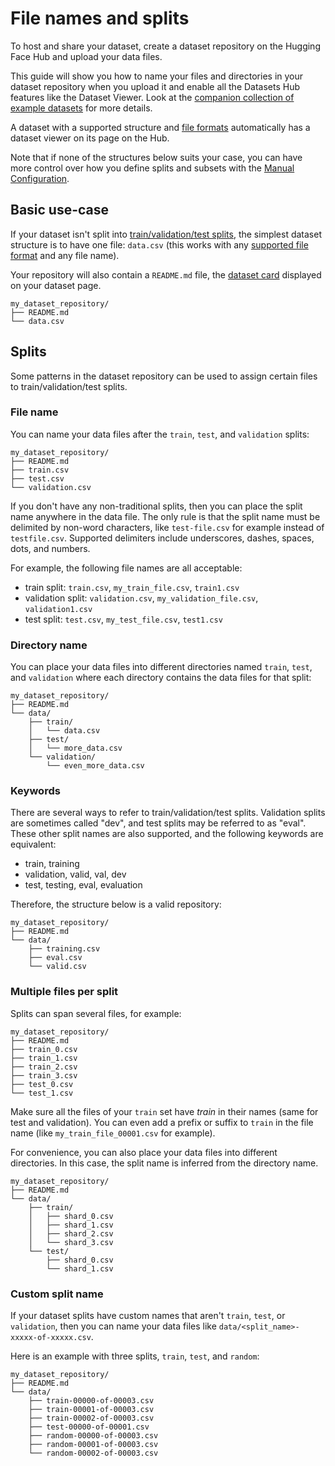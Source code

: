 # File names and splits

To host and share your dataset, create a dataset repository on the Hugging Face Hub and upload your data files.

This guide will show you how to name your files and directories in your dataset repository when you upload it and enable all the Datasets Hub features like the Dataset Viewer. Look at the [companion collection of example datasets](https://huggingface.co/collections/datasets-examples/file-names-and-splits-655e28af4471bd95709eb135) for more details.

A dataset with a supported structure and [file formats](./datasets-adding#file-formats) automatically has a dataset viewer on its page on the Hub.

Note that if none of the structures below suits your case, you can have more control over how you define splits and subsets with the [Manual Configuration](./datasets-manual-configuration).

## Basic use-case

If your dataset isn't split into [train/validation/test splits](https://en.wikipedia.org/wiki/Training,_validation,_and_test_data_sets), the simplest dataset structure is to have one file: `data.csv` (this works with any [supported file format](./datasets-adding#file-formats) and any file name).

Your repository will also contain a `README.md` file, the [dataset card](./datasets-cards) displayed on your dataset page.

```
my_dataset_repository/
├── README.md
└── data.csv
```

## Splits

Some patterns in the dataset repository can be used to assign certain files to train/validation/test splits.

### File name


You can name your data files after the `train`, `test`, and `validation` splits:

```
my_dataset_repository/
├── README.md
├── train.csv
├── test.csv
└── validation.csv
```

If you don't have any non-traditional splits, then you can place the split name anywhere in the data file. The only rule is that the split name must be delimited by non-word characters, like `test-file.csv` for example instead of `testfile.csv`. Supported delimiters include underscores, dashes, spaces, dots, and numbers.

For example, the following file names are all acceptable:

- train split: `train.csv`, `my_train_file.csv`, `train1.csv`
- validation split: `validation.csv`, `my_validation_file.csv`, `validation1.csv`
- test split: `test.csv`, `my_test_file.csv`, `test1.csv`

### Directory name

You can place your data files into different directories named `train`, `test`, and `validation` where each directory contains the data files for that split:

```
my_dataset_repository/
├── README.md
└── data/
    ├── train/
    │   └── data.csv
    ├── test/
    │   └── more_data.csv
    └── validation/
        └── even_more_data.csv
```

### Keywords

There are several ways to refer to train/validation/test splits. Validation splits are sometimes called "dev", and test splits may be referred to as "eval".
These other split names are also supported, and the following keywords are equivalent:

- train, training
- validation, valid, val, dev
- test, testing, eval, evaluation

Therefore, the structure below is a valid repository:

```
my_dataset_repository/
├── README.md
└── data/
    ├── training.csv
    ├── eval.csv
    └── valid.csv
```

### Multiple files per split

Splits can span several files, for example:

```
my_dataset_repository/
├── README.md
├── train_0.csv
├── train_1.csv
├── train_2.csv
├── train_3.csv
├── test_0.csv
└── test_1.csv
```

Make sure all the files of your `train` set have *train* in their names (same for test and validation).
You can even add a prefix or suffix to `train` in the file name (like `my_train_file_00001.csv` for example).

For convenience, you can also place your data files into different directories.
In this case, the split name is inferred from the directory name.

```
my_dataset_repository/
├── README.md
└── data/
    ├── train/
    │   ├── shard_0.csv
    │   ├── shard_1.csv
    │   ├── shard_2.csv
    │   └── shard_3.csv
    └── test/
        ├── shard_0.csv
        └── shard_1.csv
```

### Custom split name

If your dataset splits have custom names that aren't `train`, `test`, or `validation`, then you can name your data files like `data/<split_name>-xxxxx-of-xxxxx.csv`.

Here is an example with three splits, `train`, `test`, and `random`:

```
my_dataset_repository/
├── README.md
└── data/
    ├── train-00000-of-00003.csv
    ├── train-00001-of-00003.csv
    ├── train-00002-of-00003.csv
    ├── test-00000-of-00001.csv
    ├── random-00000-of-00003.csv
    ├── random-00001-of-00003.csv
    └── random-00002-of-00003.csv
```
